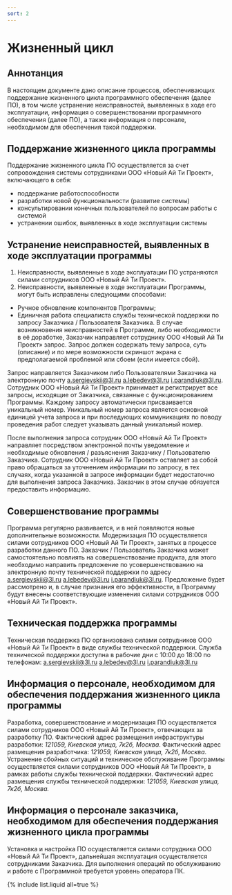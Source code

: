 ```yaml
---
sort: 2
---
```



# Жизненный цикл

## Аннотанция
В настоящем документе дано описание процессов, обеспечивающих поддержание жизненного цикла программного обеспечения (далее ПО), в том числе устранение неисправностей, выявленных в ходе его эксплуатации, информация о совершенствовании программного обеспечения (далее ПО), а также информация о персонале, необходимом для обеспечения такой поддержки.

## Поддержание жизненного цикла программы
Поддержание жизненного цикла ПО осуществляется за счет сопровождения системы сотрудниками ООО «Новый Ай Ти Проект», включающего в себя:
- поддержание работоспособности
- разработки новой функциональности (развитие системы)
- консультировании конечных пользователей по вопросам работы с системой
- устранении ошибок, выявленных в ходе эксплуатации системы

## Устранение неисправностей, выявленных в ходе эксплуатации программы
1. Неисправности, выявленные в ходе эксплуатации ПО устраняются силами сотрудников ООО «Новый Ай Ти Проект». 
2. Неисправности, выявленные в ходе эксплуатации Программы, могут быть исправлены следующими способами: 
- Ручное обновление компонентов Программы;
- Единичная работа специалиста службы технической поддержки по запросу Заказчика / Пользователя Заказчика.
В случае возникновения неисправностей в Программе, либо необходимости в её доработке, Заказчик направляет сотруднику  ООО «Новый Ай Ти Проект» запрос. Запрос должен содержать тему запроса, суть (описание) и по мере возможности скриншот экрана с предполагаемой проблемой или сбоем (если имеется сбой).

Запрос направляется Заказчиком либо Пользователями Заказчика на электронную почту [a.sergievskii@3l.ru](mailto:a.sergievskii@3l.ru) [a.lebedev@3l.ru](mailto:a.lebedev@3l.ru) [i.parandiuk@3l.ru](mailto:i.parandiuk@3l.ru). Сотрудник ООО «Новый Ай Ти Проект» принимает и регистрирует все запросы, исходящие от Заказчика, связанные с функционированием Программы. Каждому запросу автоматически присваивается уникальный номер. Уникальный номер запроса является основной единицей учета запроса и при последующих коммуникациях по поводу проведения работ следует указывать данный уникальный номер.

После выполнения запроса сотрудник ООО «Новый Ай Ти Проект»  направляет посредством электронной почты уведомление и необходимые обновления / разъяснения Заказчику / Пользователю Заказчика. Сотрудник ООО «Новый Ай Ти Проект» оставляет за собой право обращаться за уточнением информации по запросу, в тех случаях, когда указанной в запросе информации будет недостаточно для выполнения запроса Заказчика. Заказчик в этом случае обязуется предоставить информацию.

## Совершенствование программы
Программа регулярно развивается, и в ней появляются новые дополнительные возможности.
Модернизация ПО осуществляется силами сотрудников ООО «Новый Ай Ти Проект», занятых в процессе разработки данного ПО. Заказчик / Пользователь Заказчика может самостоятельно повлиять на совершенствование продукта, для этого необходимо направить предложение по усовершенствованию на электронную почту технической поддержки по адресу [a.sergievskii@3l.ru](mailto:a.sergievskii@3l.ru) [a.lebedev@3l.ru](mailto:a.lebedev@3l.ru) [i.parandiuk@3l.ru](mailto:i.parandiuk@3l.ru). Предложение будет рассмотрено и, в случае признания его эффективности, в Программу будут внесены соответствующие изменения силами сотрудников ООО «Новый Ай Ти Проект».

## Техническая поддержка программы
Техническая поддержка ПО организована силами сотрудников ООО «Новый Ай Ти Проект» в виде службы технической поддержки. 
Служба технической поддержки доступна в рабочие дни с 10:00 до 18:00 по телефонам: [a.sergievskii@3l.ru](mailto:a.sergievskii@3l.ru) [a.lebedev@3l.ru](mailto:a.lebedev@3l.ru) [i.parandiuk@3l.ru](mailto:i.parandiuk@3l.ru)

## Информация о персонале, необходимом для обеспечения поддержания жизненного цикла программы
Разработка, совершенствование и модернизация ПО осуществляется силами сотрудников ООО «Новый Ай Ти Проект», отвечающих за разработку ПО. Фактический адрес размещения инфраструктуры разработки: *121059, Киевская улица, 7к2б, Москва*.
Фактический адрес размещения разработчика: *121059, Киевская улица, 7к2б, Москва*.
Устранение сбойных ситуаций и техническое обслуживание Программы осуществляется силами сотрудников ООО «Новый Ай Ти Проект», в рамках работы службы технической поддержки. Фактический адрес размещения службы технической поддержки: *121059, Киевская улица, 7к2б, Москва.*

## Информация о персонале заказчика, необходимом для обеспечения поддержания жизненного цикла программы
Установка и настройка ПО осуществляется силами сотрудника ООО «Новый Ай Ти Проект», дальнейшая эксплуатация осуществляется сотрудниками Заказчика. Для выполнения операций по обслуживанию и работе с Программной требуется уровень оператора ПК. 


{% include list.liquid all=true %}
